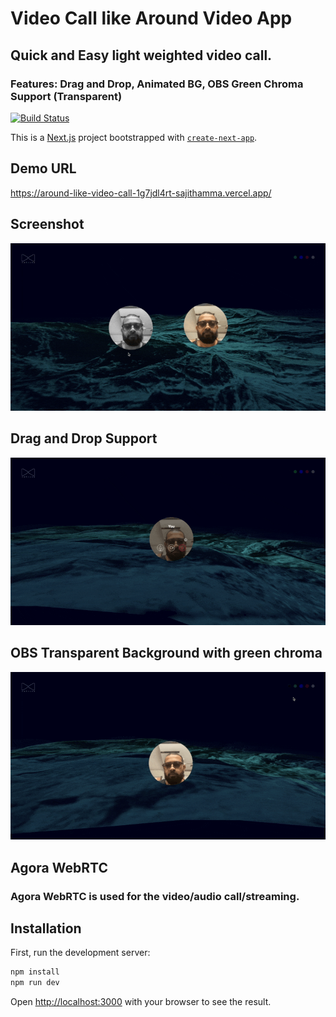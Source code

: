 
# Video Call like Around Video App 
## Quick and Easy light weighted video call.
### Features: Drag and Drop, Animated BG, OBS Green Chroma Support (Transparent)

[![Build Status](https://travis-ci.org/joemccann/dillinger.svg?branch=master)](https://github.com/sajithamma/around-like-video-call)

This is a [Next.js](https://nextjs.org/) project bootstrapped with [`create-next-app`](https://github.com/vercel/next.js/tree/canary/packages/create-next-app).

## Demo URL
https://around-like-video-call-1g7jdl4rt-sajithamma.vercel.app/

## Screenshot

![alt Screenshot](/screenshot.gif)

## Drag and Drop Support

![alt DragDrop](/screenshot-drag.gif)

## OBS Transparent Background with green chroma

![alt GreenChroma](/screenshot-chroma.gif)


## Agora WebRTC
### Agora WebRTC is used for the video/audio call/streaming.


## Installation 

First, run the development server:

```bash
npm install
npm run dev
```

Open [http://localhost:3000](http://localhost:3000) with your browser to see the result.

